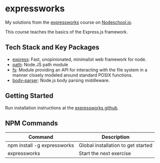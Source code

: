 # expressworks

My solutions from the [expressworks](https://nodeschool.io/#expressworks) course on [Nodeschool.io](nodeschool.io).

This course teaches the basics of the Express.js framework.

Tech Stack and Key Packages
---------------------------

* [express](https://www.npmjs.com/package/express): Fast, unopinionated, minimalist web framework for node.
* [path](https://www.npmjs.com/package/path): Node.JS path module
* [fs](https://nodejs.org/api/fs.html): Module providing an API for interacting with the file system in a manner closely modeled around standard POSIX functions.
* [body-parser](https://www.npmjs.com/package/body-parser): Node.js body parsing middleware.

Getting Started
---------------

Run installation instructions at the [expressworks github](https://github.com/azat-co/expressworks).

NPM Commands
------------

| Command | Description |
|---|---|
| npm install -g expressworks | Global installation to get started |
| expressworks | Start the next exercise |
